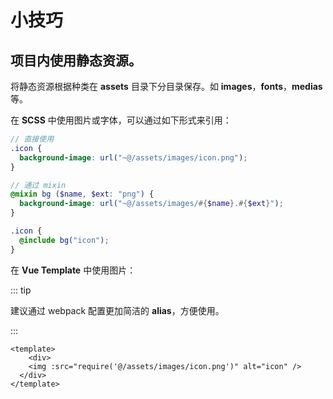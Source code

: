 # 小技巧

## 项目内使用静态资源。

将静态资源根据种类在 **assets** 目录下分目录保存。如 **images**，**fonts**，**medias**等。

在 **SCSS** 中使用图片或字体，可以通过如下形式来引用：

``` scss
// 直接使用
.icon {
  background-image: url("~@/assets/images/icon.png");
}

// 通过 mixin
@mixin bg ($name, $ext: "png") {
  background-image: url("~@/assets/images/#{$name}.#{$ext}");
}

.icon {
  @include bg("icon");
}
```

在 **Vue Template** 中使用图片：

::: tip

建议通过 webpack 配置更加简洁的 **alias**，方便使用。

:::

``` vue
<template>
	<div>
  	<img :src="require('@/assets/images/icon.png')" alt="icon" />
  </div>
</template>
```

